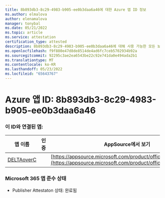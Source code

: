 ```yaml
---
title: 8b893db3-8c29-4983-b905-ee0b3daa6a46에 대한 Azure 앱 ID 정보
ms.author: elmalova
author: elenamalova
manager: tonybal
ms.date: 05/21/2022
ms.topic: article
ms.service: attestation
certification_type: attested
description: 8b893db3-8c29-4983-b905-ee0b3daa6a46에 대해 사용 가능한 모든 보안 및 규정 준수 정보입니다.
ms.openlocfilehash: f9f880e47d8de8514de4ad6fc7ceb5702934b92a
ms.sourcegitcommit: 92295c3ae2ea6543be22c92e741da0e494ada2b1
ms.translationtype: MT
ms.contentlocale: ko-KR
ms.lasthandoff: 05/23/2022
ms.locfileid: "65643767"
---
```

# <a name="azure-app-id-8b893db3-8c29-4983-b905-ee0b3daa6a46"></a>Azure 앱 ID: 8b893db3-8c29-4983-b905-ee0b3daa6a46


### <a name="apps-associated-with-this-id"></a>이 ID와 연결된 앱:
| **앱 이름** | **인증** | **AppSource에서 보기** |
|--------------|---------------|-----------------------|
| [DELTAoverC](../forward/WA200003286.md) |  | [https://appsource.microsoft.com/product/office/WA200003286](https://appsource.microsoft.com/product/office/WA200003286) |

### <a name="microsoft-365-app-compliance-status"></a>Microsoft 365 앱 준수 상태
- Publisher Attestaton 상태: 완료됨
